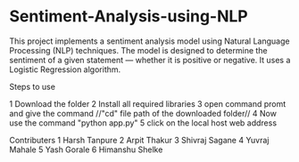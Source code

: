 # Sentiment-Analysis-using-NLP
This project implements a sentiment analysis model using Natural Language Processing (NLP) techniques. The model is designed to determine the sentiment of a given statement — whether it is positive or negative. It uses a Logistic Regression algorithm.

Steps to use

1 Download the folder
2 Install all required libraries 
3 open command promt and give the command //"cd" file path of the downloaded folder//
4 Now use the command "python app.py"
5 click on the local host web address


Contributers
1 Harsh Tanpure
2 Arpit Thakur
3 Shivraj Sagane
4 Yuvraj Mahale
5 Yash Gorale
6 Himanshu Shelke
